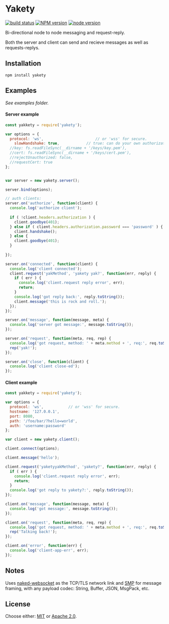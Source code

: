 # Yakety

[![build status][travis-image]][travis-url]
[![NPM version][npm-image]][npm-url]
[![node version][node-image]][node-url]

[travis-image]: https://api.travis-ci.org/fluidecho/yakety.png
[travis-url]: https://travis-ci.org/fluidecho/yakety
[npm-image]: https://img.shields.io/npm/v/yakety.svg?style=flat-square
[npm-url]: https://npmjs.org/package/yakety
[node-image]: https://img.shields.io/badge/node.js-%3E=_0.12-blue.svg?style=flat-square
[node-url]: http://nodejs.org/download/

Bi-directional node to node messaging and request-reply.  

Both the server and client can send and recieve messages as well as requests-replys.


## Installation

```
npm install yakety
```


## Examples

_See examples folder._

#### Server example

```js
const yakkety = require('yakety');

var options = {
  protocol: 'ws',						// or 'wss' for secure.
	slowHandshake: true,			// true: can do your own authorization and handshake or close socket.
  //key: fs.readFileSync(__dirname + '/keys/key.pem'),
  //cert: fs.readFileSync(__dirname + '/keys/cert.pem'),	
  //rejectUnauthorized: false,
  //requestCert: true
};


var server = new yakety.server();

server.bind(options);

// auth clients:
server.on('authorize', function(client) {
  console.log('authorize client');
  
  if ( !client.headers.authorization ) {
    client.goodbye(401);
  } else if ( client.headers.authorization.password === 'password' ) {
    client.handshake();
  } else {
    client.goodbye(401);
  } 
  
});

server.on('connected', function(client) {
  console.log('client connected');
  client.request('yakMethod', 'yakety yak?', function(err, reply) {
    if ( err ) {
      console.log('client.request reply error', err);
      return;
    }
    console.log('got reply back:', reply.toString());
    client.message('this is rock and roll.');
  });
});

server.on('message', function(message, meta) {
  console.log('server got message:', message.toString());
});

server.on('request', function(meta, req, rep) {
  console.log('got request, method: ' + meta.method + ', req:', req.toString());
  rep('yak!');
});

server.on('close', function(client) {
  console.log('client close-ed');
});

```

#### Client example

```js
const yakkety = require('yakety');

var options = {
  protocol: 'ws',			// or 'wss' for secure.
  hostname: '127.0.0.1',
  port: 8080,
  path: '/foo/bar/?hello=world',
  auth: 'username:password'
};

var client = new yakety.client();

client.connect(options);

client.message('hello');

client.request('yaketyyakMethod', 'yakety?', function(err, reply) {
  if ( err ) {
    console.log('client.request reply error', err);
    return;
  }
  console.log('got reply to yakety?:', reply.toString());
});

client.on('message', function(message, meta) {
  console.log('got message:', message.toString());
});

client.on('request', function(meta, req, rep) {
  console.log('got request, method: ' + meta.method + ', req:', req.toString());
  rep('Talking back!');
});

client.on('error', function(err) {
  console.log('client-app-err', err);
});

```

## Notes

Uses [naked-websocket](https://www.npmjs.com/package/naked-websocket) as the TCP/TLS network link and [SMP](https://www.npmjs.com/package/smp) for message framing, with any payload codec: String, Buffer, JSON, MsgPack, etc.  


## License

Choose either: [MIT](http://opensource.org/licenses/MIT) or [Apache 2.0](http://www.apache.org/licenses/LICENSE-2.0).

